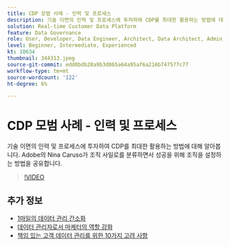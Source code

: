 ```yaml
---
title: CDP 모범 사례 - 인력 및 프로세스
description: 기술 이면의 인력 및 프로세스에 투자하여 CDP를 최대한 활용하는 방법에 대해 알아봅니다. Adobe의 Nina Caruso가 조직을 설정하는 방법을 공유합니다. (설명은 60~160자 사이여야 함)
solution: Real-time Customer Data Platform
feature: Data Governance
role: User, Developer, Data Engineer, Architect, Data Architect, Admin, Leader
level: Beginner, Intermediate, Experienced
kt: 10634
thumbnail: 344313.jpeg
source-git-commit: edd0bdb28a9b3d065a64a95af6a216b747577c77
workflow-type: tm+mt
source-wordcount: '122'
ht-degree: 6%

---
```


# CDP 모범 사례 - 인력 및 프로세스

기술 이면의 인력 및 프로세스에 투자하여 CDP를 최대한 활용하는 방법에 대해 알아봅니다. Adobe의 Nina Caruso가 조직 사일로를 분류하면서 성공을 위해 조직을 설정하는 방법을 공유합니다.

>[!VIDEO](https://video.tv.adobe.com/v/344313/?quality=12&learn=on)

## 추가 정보

* [1마일의 데이터 관리 간소화](first-mile.md)
* [데이터 관리자로서 마케터의 역할 강화](https://experienceleague.adobe.com/docs/platform-learn/tutorials/privacy/elevating-the-marketers-role-as-a-data-steward.html)
* [책임 있는 고객 데이터 관리를 위한 10가지 고려 사항](https://experienceleague.adobe.com/docs/platform-learn/tutorials/privacy/ten-considerations-for-responsible-customer-data-management.html)

